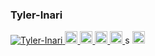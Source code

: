 ### Tyler-Inari

<p align="left"> 
  <a href="https://github.com/Tyler-Inari/Tyler-Inari/">
    <img src="https://komarev.com/ghpvc/?username=Tyler-Inari" alt="Tyler-Inari" />
  </a>
  <a href="https://github.com/Tyler-Inari">
    <img height="20" src="https://img.shields.io/github/followers/Tyler-Inari?label=follow&logo=github&style=flat" />
  </a>
  <a href="https://stackoverflow.com/users/15900309/Tyler-Inari">
    <img height="20" src="https://img.shields.io/stackexchange/stackoverflow/r/15900309?label=StackOverflow&logo=stack-overflow&style=flat" />
  </a>
  <a href="http://twitter.com/yodaka_ay">
    <img height="20" src="https://img.shields.io/twitter/follow/yodaka_ay?label=Twitter&logo=twitter&style=flat" />
  </a>
  <a href="http://qiita.com/yodaka_ay">
    <img height="20" src="https://qiita-badge.apiapi.app/s/yodaka_ay/posts.svg" />
  </a>s
  <//qiita.com/yodaka_ay">
    <img height="20" src="https://qiita-badge.apiapi.app/s/yodaka_ay/contributions.svg" />
  </a>
</p>

